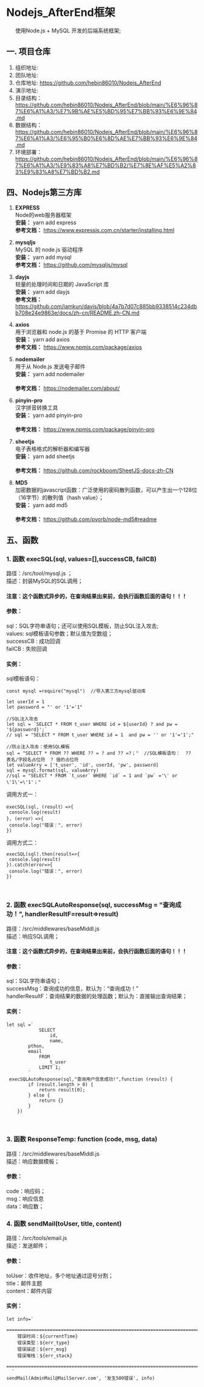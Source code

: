 
# Nodejs_AfterEnd框架
&nbsp;&nbsp;&nbsp;&nbsp;&nbsp;&nbsp;使用Node.js + MySQL 开发的后端系统框架;
## 一. 项目仓库
1. 组织地址: 
2. 团队地址: 
3. 仓库地址: https://github.com/hebin86010/Nodejs_AfterEnd
4. 演示地址:
5. 目录结构：https://github.com/hebin86010/Nodejs_AfterEnd/blob/main/%E6%96%87%E6%A1%A3/%E7%9B%AE%E5%BD%95%E7%BB%93%E6%9E%84.md
6. 数据结构：https://github.com/hebin86010/Nodejs_AfterEnd/blob/main/%E6%96%87%E6%A1%A3/%E6%95%B0%E6%8D%AE%E7%BB%93%E6%9E%84.md
7. 环境部署： https://github.com/hebin86010/Nodejs_AfterEnd/blob/main/%E6%96%87%E6%A1%A3/%E9%83%A8%E7%BD%B2/%E7%8E%AF%E5%A2%83%E9%83%A8%E7%BD%B2.md

## 四、Nodejs第三方库
1.  **EXPRESS** <br/>
      	Node的web服务器框架   
      	 **安装：**      yarn add express    
      	**参考文档：**  https://www.expressjs.com.cn/starter/installing.html 

2.  **mysqljs**  <br/>
      	MySQL 的 node.js 驱动程序
       <br/> **安装：** yarn add mysql	
	 <br/> **参考文档：** https://github.com/mysqljs/mysql
   
3.  **dayjs** <br/>
            轻量的处理时间和日期的 JavaScript 库
       <br/> **安装：** yarn add dayjs
          <br/> **参考文档：** https://github.com/iamkun/dayjs/blob/4a7b7d07c885bb9338514c234dbb708e24e9863e/docs/zh-cn/README.zh-CN.md
   
4.  **axios** <br/>
      	用于浏览器和 node.js 的基于 Promise 的 HTTP 客户端
       <br/> **安装：** yarn add axios	
	 <br/> **参考文档：** https://www.npmjs.com/package/axios

5. **nodemailer** <br/>
           用于从 Node.js 发送电子邮件
       <br/> **安装：** yarn add nodemailer	
	 <br/> **参考文档：** https://nodemailer.com/about/

6.  **pinyin-pro**  <br/>
      	汉字拼音转换工具
       <br/> **安装：** yarn add pinyin-pro	
	 <br/> **参考文档：** https://www.npmjs.com/package/pinyin-pro

7.  **sheetjs**  <br/>
      	电子表格格式的解析器和编写器
       <br/> **安装：** yarn add sheetjs	
	 <br/> **参考文档：** https://github.com/rockboom/SheetJS-docs-zh-CN

8.  **MD5**  <br/>
      	加密数据的javascript函数：广泛使用的密码散列函数，可以产生出一个128位（16字节）的散列值（hash value）；
       <br/> **安装：** yarn add md5	
	 <br/> **参考文档：** https://github.com/pvorb/node-md5#readme
   

   
	
## 五、函数

<h3> 1. 函数 execSQL(sql, values=[],successCB, failCB)</h3>
  		 路径：/src/tool/mysql.js ；<br/>
		 描述：封装MySQL的SQL调用；<br/>
		<h4>注意：这个函数式异步的，在查询结果出来前，会执行函数后面的语句！！！</h4>
<h4>参数：</h4>
sql：SQL字符串语句；还可以使用SQL模板，防止SQL注入攻击;<br/>
values: sql模板语句参数；默认值为空数组；<br/>
successCB : 成功回调<br/>
failCB : 失败回调<br/>
 <h4>实例：</h4>

   sql模板语句：

   ```
   const mysql =require("mysql")  //导入第三方mysql驱动库
   
   let userId = 1
   let password = "' or '1'='1"                 
   
   //SQL注入攻击
   let sql = `SELECT * FROM t_user WHERE id = ${userId} ? and pw = '${password}';` 
   // sql = "SELECT * FROM t_user WHERE id = 1  and pw = '' or '1'='1';"

   //防止注入攻击：使用SQL模板
   sql = "SELECT * FROM ?? WHERE ?? = ? and ?? =?；"  //SQL模板语句：  ?? 表名/字段名占位符  ? 值的占位符
   let valueArry = ['t_user', 'id', userId, 'pw', password]
   sql = mysql.format(sql, valueArry)   
   //sql = "SELECT * FROM `t_user` WHERE `id` = 1 and `pw` ='\' or \'1\'=\'1'；"
   ```


  调用方式一：

   ```
   execSQL(sql, (result）=>{
   	console.log(result)
   }, (error）=>{
   	console.log("错误：", error)
   })
   ```
   调用方式二：

   ```
   execSQL(sql).then(result=>{
   	console.log(result)
   }).catch(error=>{
   	console.log("错误：", error)
   }) 
```
<br/>

<h3> 2.  函数 execSQLAutoResponse(sql, successMsg = "查询成功！", handlerResultF=result=>result)  </h3>
  		 路径：/src/middlewares/baseMiddl.js <br/>
		 描述：响应SQL调用；<br/>
		<h4>注意：这个函数式异步的，在查询结果出来前，会执行函数后面的语句！！！</h4>
<h4>参数：</h4>
sql：SQL字符串语句；<br/>
successMsg：查询成功的信息，默认为：“查询成功！”<br/>
handlerResultF：查询结果的数据的处理函数；默认为：直接输出查询结果；<br/>
<h4>实例：</h4>

```
let sql =`
            SELECT
                id,
                name,
		pthon,
		email
            FROM
                t_user
            LIMIT 1;
        `
 execSQLAutoResponse(sql,"查询用户信息成功!",function (result) {
        if (result.length > 0) {
            return result[0];
        } else {
            return {}
        }
    })

```
<br/>

<h3> 3.  函数 ResponseTemp: function (code, msg, data)  </h3>
  		 路径：/src/middlewares/baseMiddl.js <br/>
		 描述：响应数据模板；
<h4>参数：</h4>
code：响应码；<br/>
msg：响应信息<br/>
data：响应数；<br/>

<h3> 4.  函数 sendMail(toUser, title, content)  </h3>
  		 路径：/src/tools/email.js <br/>
		 描述：发送邮件；
<h4>参数：</h4>
toUser：收件地址，多个地址通过逗号分割；<br/>
title：邮件主题<br/>
content：邮件内容<br/>
<h4>实例：</h4>

```
let info=`
    ==============================================================================================
    错误时间：${currentTime}
    错误类型：${err_type}
    错误描述：${err_msg}
    错误堆栈：${err_stack}
    ==============================================================================================
  `
sendMail(AdminMail@MailServer.com', '发生500错误', info)
```
<br/>
